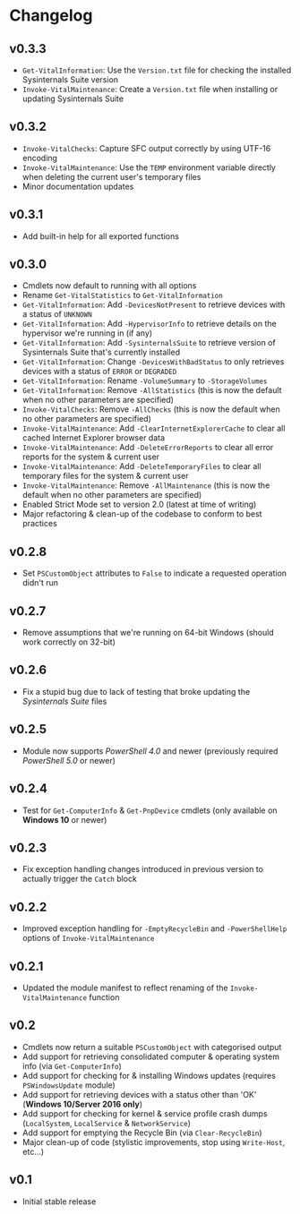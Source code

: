 Changelog
=========

## v0.3.3

- `Get-VitalInformation`: Use the `Version.txt` file for checking the installed Sysinternals Suite version
- `Invoke-VitalMaintenance`: Create a `Version.txt` file when installing or updating Sysinternals Suite

## v0.3.2

- `Invoke-VitalChecks`: Capture SFC output correctly by using UTF-16 encoding
- `Invoke-VitalMaintenance`: Use the `TEMP` environment variable directly when deleting the current user's temporary files
- Minor documentation updates

## v0.3.1

- Add built-in help for all exported functions

## v0.3.0

- Cmdlets now default to running with all options
- Rename `Get-VitalStatistics` to `Get-VitalInformation`
- `Get-VitalInformation`: Add `-DevicesNotPresent` to retrieve devices with a status of `UNKNOWN`
- `Get-VitalInformation`: Add `-HypervisorInfo` to retrieve details on the hypervisor we're running in (if any)
- `Get-VitalInformation`: Add `-SysinternalsSuite` to retrieve version of Sysinternals Suite that's currently installed
- `Get-VitalInformation`: Change `-DevicesWithBadStatus` to only retrieves devices with a status of `ERROR` or `DEGRADED`
- `Get-VitalInformation`: Rename `-VolumeSummary` to `-StorageVolumes`
- `Get-VitalInformation`: Remove `-AllStatistics` (this is now the default when no other parameters are specified)
- `Invoke-VitalChecks`: Remove `-AllChecks` (this is now the default when no other parameters are specified)
- `Invoke-VitalMaintenance`: Add `-ClearInternetExplorerCache` to clear all cached Internet Explorer browser data
- `Invoke-VitalMaintenance`: Add `-DeleteErrorReports` to clear all error reports for the system & current user
- `Invoke-VitalMaintenance`: Add `-DeleteTemporaryFiles` to clear all temporary files for the system & current user
- `Invoke-VitalMaintenance`: Remove `-AllMaintenance` (this is now the default when no other parameters are specified)
- Enabled Strict Mode set to version 2.0 (latest at time of writing)
- Major refactoring & clean-up of the codebase to conform to best practices

## v0.2.8

- Set `PSCustomObject` attributes to `False` to indicate a requested operation didn't run

## v0.2.7

- Remove assumptions that we're running on 64-bit Windows (should work correctly on 32-bit)

## v0.2.6

- Fix a stupid bug due to lack of testing that broke updating the *Sysinternals Suite* files

## v0.2.5

- Module now supports *PowerShell 4.0* and newer (previously required *PowerShell 5.0* or newer)

## v0.2.4

- Test for `Get-ComputerInfo` & `Get-PnpDevice` cmdlets (only available on **Windows 10** or newer)

## v0.2.3

- Fix exception handling changes introduced in previous version to actually trigger the `Catch` block

## v0.2.2

- Improved exception handling for `-EmptyRecycleBin` and `-PowerShellHelp` options of `Invoke-VitalMaintenance`

## v0.2.1

- Updated the module manifest to reflect renaming of the `Invoke-VitalMaintenance` function

## v0.2

- Cmdlets now return a suitable `PSCustomObject` with categorised output
- Add support for retrieving consolidated computer & operating system info (via `Get-ComputerInfo`)
- Add support for checking for & installing Windows updates (requires `PSWindowsUpdate` module)
- Add support for retrieving devices with a status other than 'OK' (**Windows 10/Server 2016 only**)
- Add support for checking for kernel & service profile crash dumps (`LocalSystem`, `LocalService` & `NetworkService`)
- Add support for emptying the Recycle Bin (via `Clear-RecycleBin`)
- Major clean-up of code (stylistic improvements, stop using `Write-Host`, etc...)

## v0.1

- Initial stable release